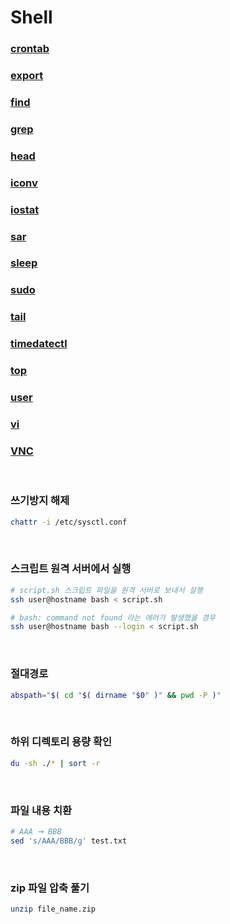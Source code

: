 Shell
===

### [crontab](./crontab/README.md)
### [export](./export/README.md)
### [find](./find/README.md)
### [grep](./grep/README.md)
### [head](./head/README.md)
### [iconv](./iconv/README.md)
### [iostat](./iostat/README.md)
### [sar](./sar/README.md)
### [sleep](./sleep/README.md)
### [sudo](./sudo/README.md)
### [tail](./tail/README.md)
### [timedatectl](./timedatectl/README.md)
### [top](./top/README.md)
### [user](./user/README.md)
### [vi](./vi/README.md)
### [VNC](./vnc/README.md)

<br>

### 쓰기방지 해제
```sh
chattr -i /etc/sysctl.conf
```

<br>

### 스크립트 원격 서버에서 실행
```sh
# script.sh 스크립트 파일을 원격 서버로 보내서 실행
ssh user@hostname bash < script.sh

# bash: command not found 라는 에러가 발생했을 경우
ssh user@hostname bash --login < script.sh
```

<br>

### 절대경로
```sh
abspath="$( cd "$( dirname "$0" )" && pwd -P )"
```

<br>

### 하위 디렉토리 용량 확인
```sh
du -sh ./* | sort -r
```

<br>

### 파일 내용 치환
```sh
# AAA ➞ BBB
sed 's/AAA/BBB/g' test.txt
```

<br>

### zip 파일 압축 풀기
```sh
unzip file_name.zip
```

<br>
